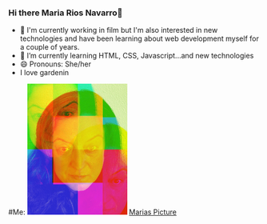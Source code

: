 ### Hi there Maria Rios Navarro👋
<!--
**MariaRiosNavarro/MariaRiosNavarro** is a ✨ _special_ ✨ repository because its `README.md` (this file) appears on your GitHub profile.-->
	
	
- 🔭 I'm currently working in film but I'm also interested in new technologies and have been learning about web development myself for a couple of years.
- 🌱 I’m currently learning HTML, CSS, Javascript...and new technologies 
- 😄 Pronouns: She/her
- I love gardenin




#Me:
<img src="MariaRiosNavarro_Klein.jpg" alt="Marias Foto" width="200px"/>
[Marias Picture](https://www.crew-united.com/Media/Images/190/190055/190055.big.jpg)



